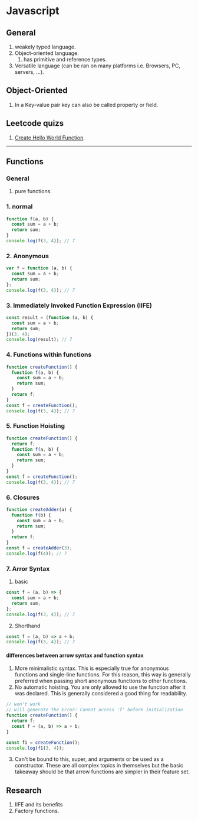 # Javascript

## General
1. weakely typed language.
2. Object-oriented language.
   1. has primitive and reference types.
3. Versatile language (can be ran on many platforms i.e. Browsers, PC, servers, ...).

## Object-Oriented
1. In a Key-value pair key can also be called property or field.

## Leetcode quizs

1. [Create Hello World Function](https://leetcode.com/problems/create-hello-world-function/description/).

---

## Functions

### General
1. pure functions.

### 1. normal

```javascript
function f(a, b) {
  const sum = a + b;
  return sum;
}
console.log(f(3, 4)); // 7
```

### 2. Anonymous

```javascript
var f = function (a, b) {
  const sum = a + b;
  return sum;
};
console.log(f(3, 4)); // 7
```

### 3. Immediately Invoked Function Expression (IIFE)

```js
const result = (function (a, b) {
  const sum = a + b;
  return sum;
})(3, 4);
console.log(result); // 7
```

### 4. Functions within functions

```js
function createFunction() {
  function f(a, b) {
    const sum = a + b;
    return sum;
  }
  return f;
}
const f = createFunction();
console.log(f(3, 4)); // 7
```

### 5. Function Hoisting

```js
function createFunction() {
  return f;
  function f(a, b) {
    const sum = a + b;
    return sum;
  }
}
const f = createFunction();
console.log(f(3, 4)); // 7
```

### 6. Closures

```js
function createAdder(a) {
  function f(b) {
    const sum = a + b;
    return sum;
  }
  return f;
}
const f = createAdder(3);
console.log(f(4)); // 7
```

### 7. Arror Syntax

1. basic

```js
const f = (a, b) => {
  const sum = a + b;
  return sum;
};
console.log(f(3, 4)); // 7
```

2. Shorthand

```js
const f = (a, b) => a + b;
console.log(f(3, 4)); // 7
```

#### differences between arrow syntax and function syntax

1. More minimalistic syntax. This is especially true for anonymous functions and single-line functions. For this reason, this way is generally preferred when passing short anonymous functions to other functions.
2. No automatic hoisting. You are only allowed to use the function after it was declared. This is generally considered a good thing for readability.

```js
// won't work
// will generate the Error: Cannot access 'f' before initialization
function createFunction() {
  return f;
  const f = (a, b) => a + b;
}

const f1 = createFunction();
console.log(f1(3, 4));
```

3. Can't be bound to this, super, and arguments or be used as a constructor. These are all complex topics in themselves but the basic takeaway should be that arrow functions are simpler in their feature set.

## Research
1. IIFE and its benefits
2. Factory functions.
